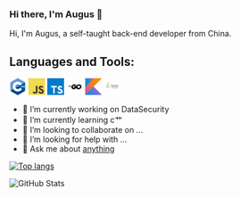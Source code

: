 ### Hi there, I'm Augus 👋

Hi, I'm Augus, a self-taught back-end developer from China.

## Languages and Tools:

<img height="30" src="https://raw.githubusercontent.com/github/explore/80688e429a7d4ef2fca1e82350fe8e3517d3494d/topics/cpp/cpp.png" alt="cpp">
<img height="30" src="https://raw.githubusercontent.com/github/explore/80688e429a7d4ef2fca1e82350fe8e3517d3494d/topics/javascript/javascript.png" alt="javascript">
<img height="30" src="https://raw.githubusercontent.com/github/explore/80688e429a7d4ef2fca1e82350fe8e3517d3494d/topics/typescript/typescript.png" alt="typescript">
<img height="30" src="https://raw.githubusercontent.com/github/explore/80688e429a7d4ef2fca1e82350fe8e3517d3494d/topics/go/go.png" alt="go">
<img height="30" src="https://raw.githubusercontent.com/github/explore/80688e429a7d4ef2fca1e82350fe8e3517d3494d/topics/kotlin/kotlin.png" alt="kotlin">
<img height="30" src="https://raw.githubusercontent.com/github/explore/80688e429a7d4ef2fca1e82350fe8e3517d3494d/topics/java/java.png" alt="java">


- 🔭 I’m currently working on DataSecurity
- 🌱 I’m currently learning c艹
- 👯 I’m looking to collaborate on ...
- 🤔 I’m looking for help with ...
- 💬 Ask me about <a href="https://github.com/DrAugus/DrAugus/issues" title="anything that you want to know">anything</a>


[![Top langs](https://github-readme-stats.vercel.app/api/top-langs/?username=DrAugus&langs_count=10&layout=compact)](https://github.com/draugus)
<!--&exclude_repo=DrAugus.github.io,DrAugus&theme=nord-->


<p><img src="https://github-readme-stats.vercel.app/api?username=draugus&amp;show_icons=true" alt="GitHub Stats"></p>

<!--
[![DrAugus's wakatime stats](https://github-readme-stats.vercel.app/api/wakatime?username=DrAugus&layout=compact)](https://github.com/DrAugus)
-->

